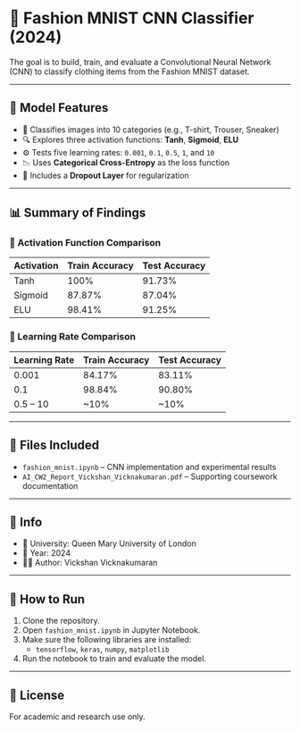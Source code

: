 # 🧥 Fashion MNIST CNN Classifier (2024)

The goal is to build, train, and evaluate a Convolutional Neural Network (CNN) to classify clothing items from the Fashion MNIST dataset.

---

## 🧠 Model Features

- 👕 Classifies images into 10 categories (e.g., T-shirt, Trouser, Sneaker)
- 🔍 Explores three activation functions: **Tanh**, **Sigmoid**, **ELU**
- ⚙️ Tests five learning rates: `0.001`, `0.1`, `0.5`, `1`, and `10`
- 📉 Uses **Categorical Cross-Entropy** as the loss function
- 🧪 Includes a **Dropout Layer** for regularization

---

## 📊 Summary of Findings

### 🔸 Activation Function Comparison

| Activation | Train Accuracy | Test Accuracy |
|------------|----------------|---------------|
| Tanh       | 100%           | 91.73%        |
| Sigmoid    | 87.87%         | 87.04%        |
| ELU        | 98.41%         | 91.25%        |

### 🔸 Learning Rate Comparison

| Learning Rate | Train Accuracy | Test Accuracy |
|---------------|----------------|----------------|
| 0.001         | 84.17%         | 83.11%         |
| 0.1           | 98.84%         | 90.80%         |
| 0.5 – 10      | ~10%           | ~10%           |

---

## 📂 Files Included

- `fashion_mnist.ipynb` – CNN implementation and experimental results
- `AI_CW2_Report_Vickshan_Vicknakumaran.pdf` – Supporting coursework documentation

---

## 🏫 Info

- 🏫 University: Queen Mary University of London  
- 📅 Year: 2024  
- 👨‍💻 Author: Vickshan Vicknakumaran

---

## 🚀 How to Run

1. Clone the repository.
2. Open `fashion_mnist.ipynb` in Jupyter Notebook.
3. Make sure the following libraries are installed:
   - `tensorflow`, `keras`, `numpy`, `matplotlib`
4. Run the notebook to train and evaluate the model.

---

## 📜 License

For academic and research use only.
